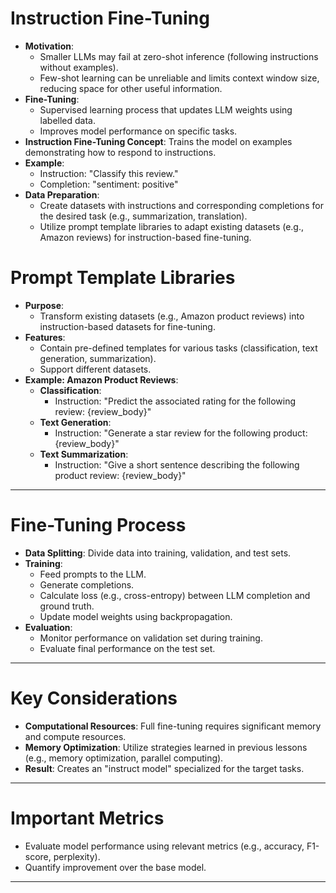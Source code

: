 # Instruction Fine-Tuning

- **Motivation**:
  - Smaller LLMs may fail at zero-shot inference (following instructions without examples).
  - Few-shot learning can be unreliable and limits context window size, reducing space for other useful information.
- **Fine-Tuning**:
  - Supervised learning process that updates LLM weights using labelled data.
  - Improves model performance on specific tasks.
- **Instruction Fine-Tuning Concept**: Trains the model on examples demonstrating how to respond to instructions.
- **Example**:
  - Instruction: "Classify this review."
  - Completion: "sentiment: positive"
- **Data Preparation**:
  - Create datasets with instructions and corresponding completions for the desired task (e.g., summarization, translation).
  - Utilize prompt template libraries to adapt existing datasets (e.g., Amazon reviews) for instruction-based fine-tuning.

# Prompt Template Libraries

- **Purpose**:
  - Transform existing datasets (e.g., Amazon product reviews) into instruction-based datasets for fine-tuning.
- **Features**:
  - Contain pre-defined templates for various tasks (classification, text generation, summarization).
  - Support different datasets.
- **Example: Amazon Product Reviews**:
  - **Classification**:
    - Instruction: "Predict the associated rating for the following review: {review_body}"
  - **Text Generation**:
    - Instruction: "Generate a star review for the following product: {review_body}"
  - **Text Summarization**:
    - Instruction: "Give a short sentence describing the following product review: {review_body}"

---

# Fine-Tuning Process

- **Data Splitting**: Divide data into training, validation, and test sets.
- **Training**:
  - Feed prompts to the LLM.
  - Generate completions.
  - Calculate loss (e.g., cross-entropy) between LLM completion and ground truth.
  - Update model weights using backpropagation.
- **Evaluation**:
  - Monitor performance on validation set during training.
  - Evaluate final performance on the test set.

---

# Key Considerations

- **Computational Resources**: Full fine-tuning requires significant memory and compute resources.
- **Memory Optimization**: Utilize strategies learned in previous lessons (e.g., memory optimization, parallel computing).
- **Result**: Creates an "instruct model" specialized for the target tasks.

---

# Important Metrics

- Evaluate model performance using relevant metrics (e.g., accuracy, F1-score, perplexity).
- Quantify improvement over the base model.

---

